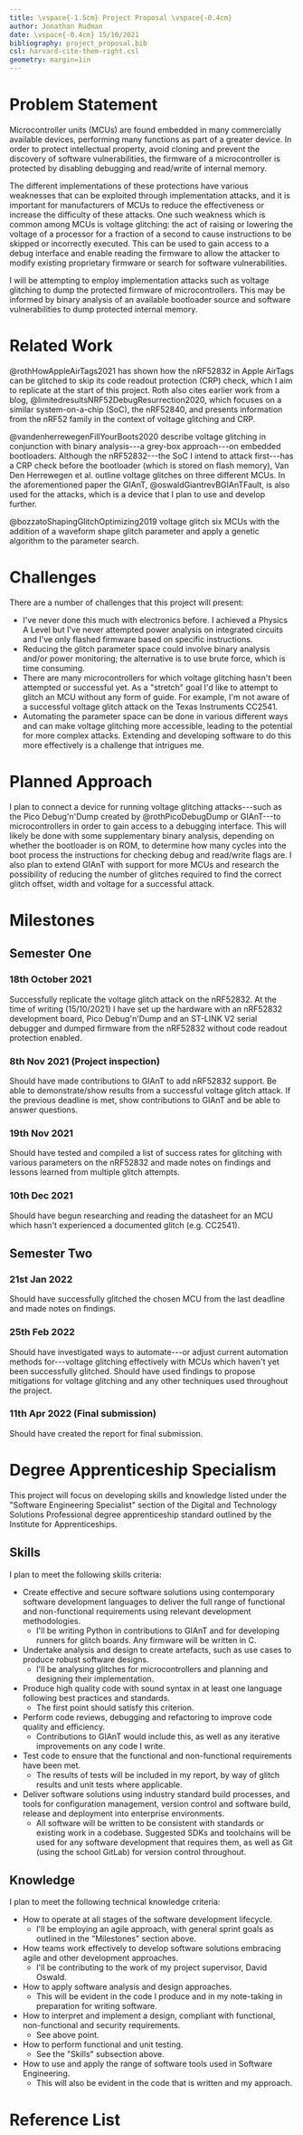 ```yaml
---
title: \vspace{-1.5cm} Project Proposal \vspace{-0.4cm}
author: Jonathan Rudman
date: \vspace{-0.4cm} 15/10/2021
bibliography: project_proposal.bib
csl: harvard-cite-them-right.csl
geometry: margin=1in
---
```


# Problem Statement

Microcontroller units (MCUs) are found embedded in many commercially available devices, performing many functions as part of a greater device.
In order to protect intellectual property, avoid cloning and prevent the discovery of software vulnerabilities, the firmware of a microcontroller is protected by disabling debugging and read/write of internal memory.

The different implementations of these protections have various weaknesses that can be exploited through implementation attacks, and it is important for manufacturers of MCUs to reduce the effectiveness or increase the difficulty of these attacks.
One such weakness which is common among MCUs is voltage glitching: the act of raising or lowering the voltage of a processor for a fraction of a second to cause instructions to be skipped or incorrectly executed.
This can be used to gain access to a debug interface and enable reading the firmware to allow the attacker to modify existing proprietary firmware or search for software vulnerabilities.

I will be attempting to employ implementation attacks such as voltage glitching to dump the protected firmware of microcontrollers.
This may be informed by binary analysis of an available bootloader source and software vulnerabilities to dump protected internal memory.

# Related Work

@rothHowAppleAirTags2021 has shown how the nRF52832 in Apple AirTags can be glitched to skip its code readout protection (CRP) check, which I aim to replicate at the start of this project.
Roth also cites earlier work from a blog, @limitedresultsNRF52DebugResurrection2020, which focuses on a similar system-on-a-chip (SoC), the nRF52840, and presents information from the nRF52 family in the context of voltage glitching and CRP.

@vandenherrewegenFillYourBoots2020 describe voltage glitching in conjunction with binary analysis---a grey-box approach---on embedded bootloaders.
Although the nRF52832---the SoC I intend to attack first---has a CRP check before the bootloader (which is stored on flash memory), Van Den Herrewegen et al. outline voltage glitches on three different MCUs.
In the aforementioned paper the GIAnT, @oswaldGiantrevBGIAnTFault, is also used for the attacks, which is a device that I plan to use and develop further.

@bozzatoShapingGlitchOptimizing2019 voltage glitch six MCUs with the addition of a waveform shape glitch parameter and apply a genetic algorithm to the parameter search.

# Challenges

There are a number of challenges that this project will present:

- I've never done this much with electronics before. I achieved a Physics A Level but I've never attempted power analysis on integrated circuits and I've only flashed firmware based on specific instructions.
- Reducing the glitch parameter space could involve binary analysis and/or power monitoring; the alternative is to use brute force, which is time consuming. 
- There are many microcontrollers for which voltage glitching hasn't been attempted or successful yet. As a "stretch" goal I'd like to attempt to glitch an MCU without any form of guide. For example, I'm not aware of a successful voltage glitch attack on the Texas Instruments CC2541.
- Automating the parameter space can be done in various different ways and can make voltage glitching more accessible, leading to the potential for more complex attacks. Extending and developing software to do this more effectively is a challenge that intrigues me.

# Planned Approach

I plan to connect a device for running voltage glitching attacks---such as the Pico Debug'n'Dump created by @rothPicoDebugDump or GIAnT---to microcontrollers in order to gain access to a debugging interface.
This will likely be done with some supplementary binary analysis, depending on whether the bootloader is on ROM, to determine how many cycles into the boot process the instructions for checking debug and read/write flags are.
I also plan to extend GIAnT with support for more MCUs and research the possibility of reducing the number of glitches required to find the correct glitch offset, width and voltage for a successful attack.

# Milestones

## Semester One

### 18th October 2021

Successfully replicate the voltage glitch attack on the nRF52832.
At the time of writing (15/10/2021) I have set up the hardware with an nRF52832 development board, Pico Debug'n'Dump and an ST-LINK V2 serial debugger and dumped firmware from the nRF52832 without code readout protection enabled.

### 8th Nov 2021 (Project inspection)

Should have made contributions to GIAnT to add nRF52832 support.
Be able to demonstrate/show results from a successful voltage glitch attack.
If the previous deadline is met, show contributions to GIAnT and be able to answer questions.

### 19th Nov 2021

Should have tested and compiled a list of success rates for glitching with various parameters on the nRF52832 and made notes on findings and lessons learned from multiple glitch attempts.

### 10th Dec 2021

Should have begun researching and reading the datasheet for an MCU which hasn't experienced a documented glitch (e.g. CC2541).

## Semester Two

### 21st Jan 2022

Should have successfully glitched the chosen MCU from the last deadline and made notes on findings.

### 25th Feb 2022

Should have investigated ways to automate---or adjust current automation methods for---voltage glitching effectively with MCUs which haven't yet been successfully glitched.
Should have used findings to propose mitigations for voltage glitching and any other techniques used throughout the project.

### 11th Apr 2022 (Final submission)

Should have created the report for final submission.

# Degree Apprenticeship Specialism

This project will focus on developing skills and knowledge listed under the "Software Engineering Specialist" section of the Digital and Technology Solutions Professional degree apprenticeship standard outlined by the Institute for Apprenticeships.

## Skills

I plan to meet the following skills criteria:

- Create effective and secure software solutions using contemporary software development languages to deliver the full range of functional and non-functional requirements using relevant development methodologies.
  - I'll be writing Python in contributions to GIAnT and for developing runners for glitch boards. Any firmware will be written in C.
- Undertake analysis and design to create artefacts, such as use cases to produce robust software designs.
  - I'll be analysing glitches for microcontrollers and planning and designing their implementation.
- Produce high quality code with sound syntax in at least one language following best practices and standards.
  - The first point should satisfy this criterion.
- Perform code reviews, debugging and refactoring to improve code quality and efficiency.
  - Contributions to GIAnT would include this, as well as any iterative improvements on any code I write.
- Test code to ensure that the functional and non-functional requirements have been met.
  - The results of tests will be included in my report, by way of glitch results and unit tests where applicable.
- Deliver software solutions using industry standard build processes, and tools for configuration management, version control and software build, release and deployment into enterprise environments.
  - All software will be written to be consistent with standards or existing work in a codebase. Suggested SDKs and toolchains will be used for any software development that requires them, as well as Git (using the school GitLab) for version control throughout.

## Knowledge

I plan to meet the following technical knowledge criteria:

- How to operate at all stages of the software development lifecycle.
  - I'll be employing an agile approach, with general sprint goals as outlined in the "Milestones" section above.
- How teams work effectively to develop software solutions embracing agile and other development approaches.
  - I'll be contributing to the work of my project supervisor, David Oswald.
- How to apply software analysis and design approaches.
  - This will be evident in the code I produce and in my note-taking in preparation for writing software.
- How to interpret and implement a design, compliant with functional, non-functional and security requirements.
  - See above point.
- How to perform functional and unit testing.
  - See the "Skills" subsection above.
- How to use and apply the range of software tools used in Software Engineering.
  - This will also be evident in the code that is written and my approach.

# Reference List
